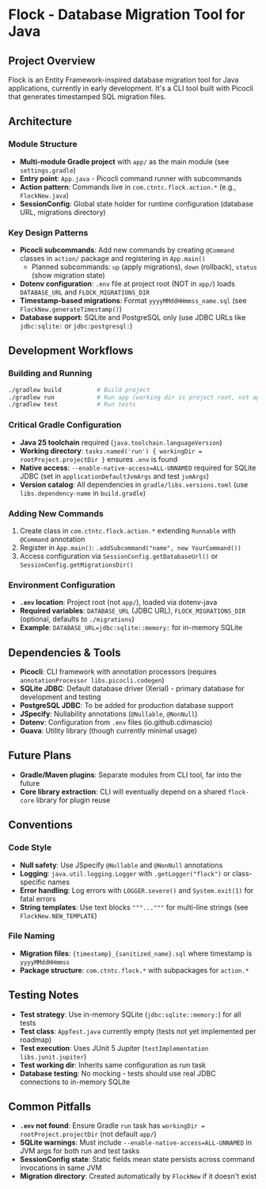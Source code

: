 # Flock - Database Migration Tool for Java

## Project Overview
Flock is an Entity Framework-inspired database migration tool for Java applications, currently in early development. It's a CLI tool built with Picocli that generates timestamped SQL migration files.

## Architecture

### Module Structure
- **Multi-module Gradle project** with `app/` as the main module (see `settings.gradle`)
- **Entry point**: `App.java` - Picocli command runner with subcommands
- **Action pattern**: Commands live in `com.ctntc.flock.action.*` (e.g., `FlockNew.java`)
- **SessionConfig**: Global state holder for runtime configuration (database URL, migrations directory)

### Key Design Patterns
- **Picocli subcommands**: Add new commands by creating `@Command` classes in `action/` package and registering in `App.main()`
  - Planned subcommands: `up` (apply migrations), `down` (rollback), `status` (show migration state)
- **Dotenv configuration**: `.env` file at project root (NOT in `app/`) loads `DATABASE_URL` and `FLOCK_MIGRATIONS_DIR`
- **Timestamp-based migrations**: Format `yyyyMMddHHmmss_name.sql` (see `FlockNew.generateTimestamp()`)
- **Database support**: SQLite and PostgreSQL only (use JDBC URLs like `jdbc:sqlite:` or `jdbc:postgresql:`)

## Development Workflows

### Building and Running
```bash
./gradlew build          # Build project
./gradlew run            # Run app (working dir is project root, not app/)
./gradlew test           # Run tests
```

### Critical Gradle Configuration
- **Java 25 toolchain** required (`java.toolchain.languageVersion`)
- **Working directory**: `tasks.named('run') { workingDir = rootProject.projectDir }` ensures `.env` is found
- **Native access**: `--enable-native-access=ALL-UNNAMED` required for SQLite JDBC (set in `applicationDefaultJvmArgs` and test `jvmArgs`)
- **Version catalog**: All dependencies in `gradle/libs.versions.toml` (use `libs.dependency-name` in `build.gradle`)

### Adding New Commands
1. Create class in `com.ctntc.flock.action.*` extending `Runnable` with `@Command` annotation
2. Register in `App.main()`: `.addSubcommand("name", new YourCommand())`
3. Access configuration via `SessionConfig.getDatabaseUrl()` or `SessionConfig.getMigrationsDir()`

### Environment Configuration
- **`.env` location**: Project root (not `app/`), loaded via dotenv-java
- **Required variables**: `DATABASE_URL` (JDBC URL), `FLOCK_MIGRATIONS_DIR` (optional, defaults to `./migrations`)
- **Example**: `DATABASE_URL=jdbc:sqlite::memory:` for in-memory SQLite

## Dependencies & Tools
- **Picocli**: CLI framework with annotation processors (requires `annotationProcessor libs.picocli.codegen`)
- **SQLite JDBC**: Default database driver (Xerial) - primary database for development and testing
- **PostgreSQL JDBC**: To be added for production database support
- **JSpecify**: Nullability annotations (`@Nullable`, `@NonNull`)
- **Dotenv**: Configuration from `.env` files (io.github.cdimascio)
- **Guava**: Utility library (though currently minimal usage)

## Future Plans
- **Gradle/Maven plugins**: Separate modules from CLI tool, far into the future
- **Core library extraction**: CLI will eventually depend on a shared `flock-core` library for plugin reuse

## Conventions

### Code Style
- **Null safety**: Use JSpecify `@Nullable` and `@NonNull` annotations
- **Logging**: `java.util.logging.Logger` with `.getLogger("flock")` or class-specific names
- **Error handling**: Log errors with `LOGGER.severe()` and `System.exit(1)` for fatal errors
- **String templates**: Use text blocks `"""..."""` for multi-line strings (see `FlockNew.NEW_TEMPLATE`)

### File Naming
- **Migration files**: `{timestamp}_{sanitized_name}.sql` where timestamp is `yyyyMMddHHmmss`
- **Package structure**: `com.ctntc.flock.*` with subpackages for `action.*`

## Testing Notes
- **Test strategy**: Use in-memory SQLite (`jdbc:sqlite::memory:`) for all tests
- **Test class**: `AppTest.java` currently empty (tests not yet implemented per roadmap)
- **Test execution**: Uses JUnit 5 Jupiter (`testImplementation libs.junit.jupiter`)
- **Test working dir**: Inherits same configuration as run task
- **Database testing**: No mocking - tests should use real JDBC connections to in-memory SQLite

## Common Pitfalls
- **`.env` not found**: Ensure Gradle `run` task has `workingDir = rootProject.projectDir` (not default `app/`)
- **SQLite warnings**: Must include `--enable-native-access=ALL-UNNAMED` in JVM args for both run and test tasks
- **SessionConfig state**: Static fields mean state persists across command invocations in same JVM
- **Migration directory**: Created automatically by `FlockNew` if it doesn't exist

